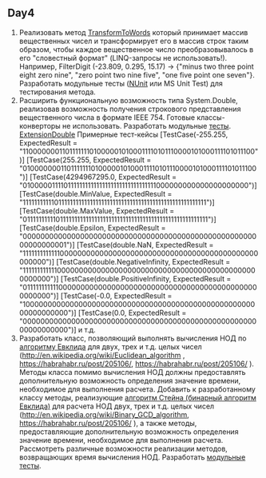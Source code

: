 Day4
----
1. Реализовать метод [TransformToWords](https://github.com/RomanGutovec/NET1.A.2018.Gutovec.4/blob/master/Algorithms/TransformerToWords.cs) который принимает массив вещественных чисел и трансформирует его в массив строк таким образом, 
чтобы каждое вещественное число преобразовывалось в его "словестный формат" (LINQ-запросы не использовать!). 
Например, FilterDigit (-23.809, 0.295, 15.17) -> {"minus two three point eight zero nine", "zero point two nine five", "one five point one seven"}. 
Разработать модульные тесты ([NUnit](https://github.com/RomanGutovec/NET1.A.2018.Gutovec.4/blob/master/Algorithms.Tests/TransformerToWordsTest.cs) или MS Unit Test) для тестирования метода.
2. Расширить функциональную возможность типа System.Double, реализовав возможность получения строкового представления вещественного числа
в формате IEEE 754. Готовые классы-конверторы не использовать. Разработать модульные [тесты](https://github.com/RomanGutovec/NET1.A.2018.Gutovec.4/blob/master/Algorithms.Tests/ExtenionDoubleTest.cs). [ExtensionDouble](https://github.com/RomanGutovec/NET1.A.2018.Gutovec.4/blob/master/Algorithms/ExtensionDouble.cs)
Примерные тест-кейсы
[TestCase(-255.255, ExpectedResult = "1100000001101111111010000010100011110101110000101000111101011100")]
[TestCase(255.255, ExpectedResult = "0100000001101111111010000010100011110101110000101000111101011100")]
[TestCase(4294967295.0, ExpectedResult = "0100000111101111111111111111111111111111111000000000000000000000")]
[TestCase(double.MinValue, ExpectedResult = "1111111111101111111111111111111111111111111111111111111111111111")]
[TestCase(double.MaxValue, ExpectedResult = "0111111111101111111111111111111111111111111111111111111111111111")]
[TestCase(double.Epsilon, ExpectedResult = "0000000000000000000000000000000000000000000000000000000000000001")]
[TestCase(double.NaN, ExpectedResult = "1111111111111000000000000000000000000000000000000000000000000000")]
[TestCase(double.NegativeInfinity, ExpectedResult = "1111111111110000000000000000000000000000000000000000000000000000")]
[TestCase(double.PositiveInfinity, ExpectedResult = "0111111111110000000000000000000000000000000000000000000000000000")]
[TestCase(-0.0, ExpectedResult = "1000000000000000000000000000000000000000000000000000000000000000")]
[TestCase(0.0, ExpectedResult = "0000000000000000000000000000000000000000000000000000000000000000")] и т.д.
3.	Разработать класс, позволяющий выполнять вычисления НОД по [алгоритму Евклида](https://github.com/RomanGutovec/NET1.A.2018.Gutovec.4/blob/master/Algorithms/EuclideanAlgorithm.cs) для двух, трех и т.д. целых чисел (http://en.wikipedia.org/wiki/Euclidean_algorithm , https://habrahabr.ru/post/205106/, https://habrahabr.ru/post/205106/ ). Методы класса помимо вычисления НОД должны предоставлять дополнительную возможность определения значение времени, необходимое для выполнения расчета. Добавить к разработанному классу методы, реализующие [алгоритм Стейна (бинарный алгоритм Евклида)](https://github.com/RomanGutovec/NET1.A.2018.Gutovec.4/blob/master/Algorithms/EuclideanAlgorithm.cs) для расчета НОД двух, трех и т.д. целых чисел (http://en.wikipedia.org/wiki/Binary_GCD_algorithm, https://habrahabr.ru/post/205106/ ), а также методы, предоставляющие дополнительную возможность определения значение времени, необходимое для выполнения расчета. Рассмотреть различные возможности реализации методов, возвращающих время вычисления НОД. Разработать [модульные тесты](https://github.com/RomanGutovec/NET1.A.2018.Gutovec.4/blob/master/Algorithms.Tests/EuclideanAlgorithmTests.cs).
